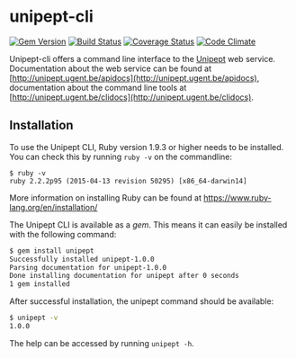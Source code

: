 # unipept-cli

[![Gem Version](https://badge.fury.io/rb/unipept.svg)](http://badge.fury.io/rb/unipept)
[![Build Status](https://api.travis-ci.org/unipept/unipept-cli.svg)](https://travis-ci.org/unipept/unipept-cli)
[![Coverage Status](https://coveralls.io/repos/unipept/unipept-cli/badge.svg)](https://coveralls.io/r/unipept/unipept-cli)
[![Code Climate](https://codeclimate.com/github/unipept/unipept-cli/badges/gpa.svg)](https://codeclimate.com/github/unipept/unipept-cli)

Unipept-cli offers a command line interface to the [Unipept](http://unipept.ugent.be) web service.
Documentation about the web service can be found at [http://unipept.ugent.be/apidocs](http://unipept.ugent.be/apidocs), documentation about the command line tools at [http://unipept.ugent.be/clidocs](http://unipept.ugent.be/clidocs).

## Installation

To use the Unipept CLI, Ruby version 1.9.3 or higher needs to be installed. You can check this by running `ruby -v` on the commandline:

```
$ ruby -v
ruby 2.2.2p95 (2015-04-13 revision 50295) [x86_64-darwin14]
```

More information on installing Ruby can be found at https://www.ruby-lang.org/en/installation/

The Unipept CLI is available as a *gem*. This means it can easily be installed with the following command:

```bash
$ gem install unipept
Successfully installed unipept-1.0.0
Parsing documentation for unipept-1.0.0
Done installing documentation for unipept after 0 seconds
1 gem installed
```

After successful installation, the unipept command should be available:

```bash
$ unipept -v
1.0.0
```

The help can be accessed by running `unipept -h`.
